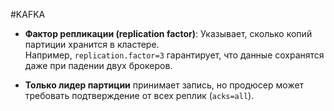 #KAFKA 

- **Фактор репликации (replication factor)**: Указывает, сколько копий партиции хранится в кластере.  
    Например, `replication.factor=3` гарантирует, что данные сохранятся даже при падении двух брокеров.
    
- **Только лидер партиции** принимает запись, но продюсер может требовать подтверждение от всех реплик (`acks=all`).
